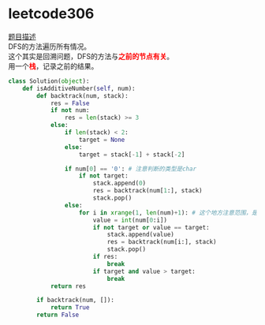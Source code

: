 # leetcode306
[题目描述](https://leetcode-cn.com/problems/additive-number/)
<br>
DFS的方法遍历所有情况。
<br>
这个其实是回溯问题，DFS的方法与<font color=red>**之前的节点有关**</font>。
<br>
用一个<font color=red>**栈**</font>，记录之前的结果。

```python
class Solution(object):
    def isAdditiveNumber(self, num):
        def backtrack(num, stack):
            res = False
            if not num:
                res = len(stack) >= 3
            else:
                if len(stack) < 2:
                    target = None
                else:
                    target = stack[-1] + stack[-2]

                if num[0] == '0': # 注意判断的类型是char
                    if not target:
                        stack.append(0)
                        res = backtrack(num[1:], stack)
                        stack.pop()
                else:
                    for i in xrange(1, len(num)+1): # 这个地方注意范围，是 len(num)+1)
                        value = int(num[0:i])
                        if not target or value == target:
                            stack.append(value)
                            res = backtrack(num[i:], stack)
                            stack.pop()
                        if res:
                            break
                        if target and value > target:
                            break
            return res

        if backtrack(num, []):
            return True
        return False
```
